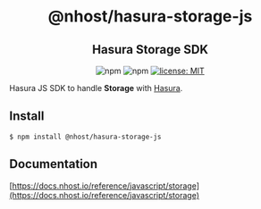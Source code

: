 <h1 align="center">@nhost/hasura-storage-js</h1>
<h2 align="center">Hasura Storage SDK</h2>

<p align="center">
  <img alt="npm" src="https://img.shields.io/npm/v/@nhost/hasura-storage-js">
  <img alt="npm" src="https://img.shields.io/npm/dm/@nhost/hasura-storage-js">
  <a href="LICENSE">
    <img src="https://img.shields.io/badge/license-MIT-yellow.svg" alt="license: MIT" />
  </a>
</p>

Hasura JS SDK to handle **Storage** with [Hasura](https://hasura.io/).
## Install

`$ npm install @nhost/hasura-storage-js`

## Documentation

[https://docs.nhost.io/reference/javascript/storage](https://docs.nhost.io/reference/javascript/storage)
